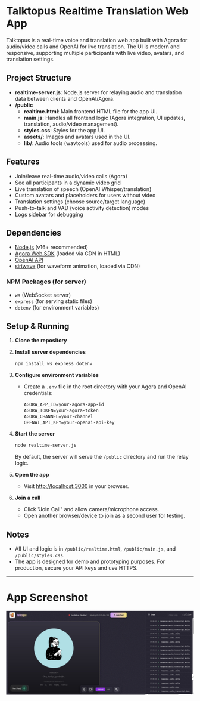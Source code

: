 # Talktopus Realtime Translation Web App

Talktopus is a real-time voice and translation web app built with Agora for audio/video calls and OpenAI for live translation. The UI is modern and responsive, supporting multiple participants with live video, avatars, and translation settings.

## Project Structure

- **realtime-server.js**: Node.js server for relaying audio and translation data between clients and OpenAI/Agora.
- **/public**
  - **realtime.html**: Main frontend HTML file for the app UI.
  - **main.js**: Handles all frontend logic (Agora integration, UI updates, translation, audio/video management).
  - **styles.css**: Styles for the app UI.
  - **assets/**: Images and avatars used in the UI.
  - **lib/**: Audio tools (wavtools) used for audio processing.

## Features
- Join/leave real-time audio/video calls (Agora)
- See all participants in a dynamic video grid
- Live translation of speech (OpenAI Whisper/translation)
- Custom avatars and placeholders for users without video
- Translation settings (choose source/target language)
- Push-to-talk and VAD (voice activity detection) modes
- Logs sidebar for debugging

## Dependencies
- [Node.js](https://nodejs.org/) (v16+ recommended)
- [Agora Web SDK](https://www.agora.io/en/blog/agora-web-sdk/) (loaded via CDN in HTML)
- [OpenAI API](https://platform.openai.com/docs/api-reference)
- [siriwave](https://github.com/caffeinalab/siriwave) (for waveform animation, loaded via CDN)

### NPM Packages (for server)
- `ws` (WebSocket server)
- `express` (for serving static files)
- `dotenv` (for environment variables)

## Setup & Running

1. **Clone the repository**

2. **Install server dependencies**
   ```bash
   npm install ws express dotenv
   ```

3. **Configure environment variables**
   - Create a `.env` file in the root directory with your Agora and OpenAI credentials:
     ```env
     AGORA_APP_ID=your-agora-app-id
     AGORA_TOKEN=your-agora-token
     AGORA_CHANNEL=your-channel
     OPENAI_API_KEY=your-openai-api-key
     ```

4. **Start the server**
   ```bash
   node realtime-server.js
   ```
   By default, the server will serve the `/public` directory and run the relay logic.

5. **Open the app**
   - Visit [http://localhost:3000](http://localhost:3000) in your browser.

6. **Join a call**
   - Click "Join Call" and allow camera/microphone access.
   - Open another browser/device to join as a second user for testing.

## Notes
- All UI and logic is in `/public/realtime.html`, `/public/main.js`, and `/public/styles.css`.
- The app is designed for demo and prototyping purposes. For production, secure your API keys and use HTTPS.
---


# App Screenshot

![App Screenshot](public/assets/app_demo.jpg)
